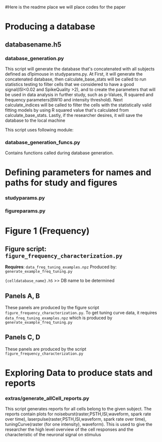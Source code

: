 #Here is the readme place we will place codes for the paper

# Producing a database

## databasename.h5
### database_generation.py
This script will generate the database that's concatenated with all subjects defined as d1pimouse in studyparams.py. At First, it will generate the concatenated database, then calculate_base_stats will be called to run statistics testing to filter cells that we considered to have a good signal(ISI<0.02 and SpikeQuality >2), and to create the parameters that will be used in data analysis in further study, such as p-Values, R squared and frequency parameters(BW10 and intensity threshold). Next calculate_indices will be called to filter the cells with the statistically valid fitting models by using R squared value that's calculated from calculate_base_stats. Lastly, if the researcher desires, it will save the database to the local machine

This script uses following module:
### database_generation_funcs.py
Contains functions called during database generation.

# Defining parameters for names and paths for study and figures
### studyparams.py
### figureparams.py

# Figure 1 (Frequency)
## Figure script: `figure_frequency_characterization.py`
**Requires**:
`data_freq_tuning_examples.npz`
Produced by:
`generate_example_freq_tuning.py`

`{celldatabase_name}.h5` >> DB name to be determined

## Panels A, B
These panels are produced by the figure script `figure_frequency_characterization.py`.
To get tuning curve data, it requires `data_freq_tuning_examples.npz` which is produced by `generate_example_freq_tuning.py`

## Panels C, D
These panels are produced by the script `figure_frequency_characterization.py`


# Exploring Data to produce stats and reports
### extras/generate_allCell_reports.py
This script generates reports for all cells belong to the given subject. The reports contain plots for noiseburst(raster,PSTH,ISI,waveform, spark rate over time), laserpulse(raster,PSTH,ISI,waveform, spark rate over time), tuningCurve(raster (for one intensity), waveform). This is used to give the researcher the high level overview of the cell responses and the characteristic of the neuronal signal on stimulus
